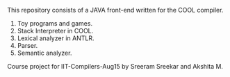 This repository consists of a JAVA front-end written for the COOL compiler.

1. Toy programs and games.
2. Stack Interpreter in COOL.
3. Lexical analyzer in ANTLR.
4. Parser.
5. Semantic analyzer.

Course project for IIT-Compilers-Aug15 by Sreeram Sreekar and Akshita M.